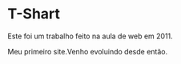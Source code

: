 # T-Shart
Este foi um trabalho feito na aula de web em 2011.


Meu primeiro site.Venho evoluindo desde então.


<!--
_______oBBBBB8o______oBBBBBBB
_____o8BBBBBBBBBBB__BBBBBBBBB8________o88o,
___o8BBBBBB**8BBBB__BBBBBBBBBB_____oBBBBBBBo,
__oBBBBBBB*___***___BBBBBBBBBB_____BBBBBBBBBBo,
_8BBBBBBBBBBooooo___*BBBBBBB8______*BB*_8BBBBBBo,
_8BBBBBBBBBBBBBBBB8ooBBBBBBB8___________8BBBBBBB8,
__*BBBBBBBBBBBBBBBBBBBBBBBBBB8_o88BB88BBBBBBBBBBBB,
____*BBBBBBBBBBBBBBBBBBBBBBBBBBBBBBBBBBBBBBBBBBBB8,
______**8BBBBBBBBBBBBBBBBBBBBBBBBBBBBBBBBBBBBBBB*,
___________*BBBBBBBBBBBBBBBBBBBBBBBBBBBBBBBBB8*,
____________*BBBBBBBBBBBBBBBBBBBBBBBB8888**,
_____________BBBBBBBBBBBBBBBBBBBBBBB*,
_____________*BBBBBBBBBBBBBBBBBBBBB*,
______________*BBBBBBBBBBBBBBBBBB8,
_______________*BBBBBBBBBBBBBBBB*,
________________8BBBBBBBBBBBBBBB8,
_________________8BBBBBBBBBBBBBBBo,
__________________BBBBBBBBBBBBBBB8,
__________________BBBBBBBBBBBBBBBB,


-->
